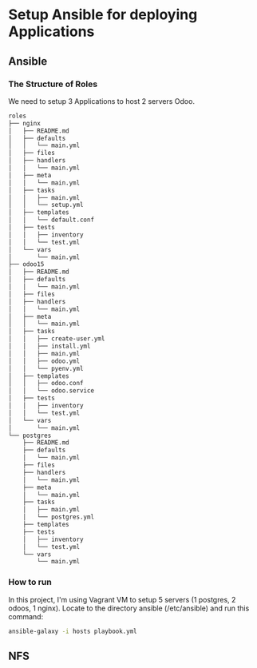 # Setup Ansible for deploying Applications
## Ansible
### The Structure of Roles
We need to setup 3 Applications to host 2 servers Odoo.
``` bash
roles
├── nginx
│   ├── README.md
│   ├── defaults
│   │   └── main.yml
│   ├── files
│   ├── handlers
│   │   └── main.yml
│   ├── meta
│   │   └── main.yml
│   ├── tasks
│   │   ├── main.yml
│   │   └── setup.yml
│   ├── templates
│   │   └── default.conf
│   ├── tests
│   │   ├── inventory
│   │   └── test.yml
│   └── vars
│       └── main.yml
├── odoo15
│   ├── README.md
│   ├── defaults
│   │   └── main.yml
│   ├── files
│   ├── handlers
│   │   └── main.yml
│   ├── meta
│   │   └── main.yml
│   ├── tasks
│   │   ├── create-user.yml
│   │   ├── install.yml
│   │   ├── main.yml
│   │   ├── odoo.yml
│   │   └── pyenv.yml
│   ├── templates
│   │   ├── odoo.conf
│   │   └── odoo.service
│   ├── tests
│   │   ├── inventory
│   │   └── test.yml
│   └── vars
│       └── main.yml
└── postgres
    ├── README.md
    ├── defaults
    │   └── main.yml
    ├── files
    ├── handlers
    │   └── main.yml
    ├── meta
    │   └── main.yml
    ├── tasks
    │   ├── main.yml
    │   └── postgres.yml
    ├── templates
    ├── tests
    │   ├── inventory
    │   └── test.yml
    └── vars
        └── main.yml
```
### How to run
In this project, I'm using Vagrant VM to setup 5 servers (1 postgres, 2 odoos, 1 nginx). Locate to the directory ansible (/etc/ansible) and run this command:
``` bash
ansible-galaxy -i hosts playbook.yml
```
## NFS
